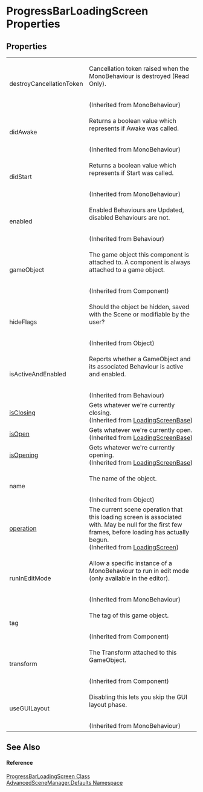 # ProgressBarLoadingScreen Properties




## Properties
<table>
<tr>
<td>destroyCancellationToken</td>
<td><p>Cancellation token raised when the MonoBehaviour is destroyed (Read Only).</p><br />(Inherited from MonoBehaviour)</td></tr>
<tr>
<td>didAwake</td>
<td><p>Returns a boolean value which represents if Awake was called.</p><br />(Inherited from MonoBehaviour)</td></tr>
<tr>
<td>didStart</td>
<td><p>Returns a boolean value which represents if Start was called.</p><br />(Inherited from MonoBehaviour)</td></tr>
<tr>
<td>enabled</td>
<td><p>Enabled Behaviours are Updated, disabled Behaviours are not.</p><br />(Inherited from Behaviour)</td></tr>
<tr>
<td>gameObject</td>
<td><p>The game object this component is attached to. A component is always attached to a game object.</p><br />(Inherited from Component)</td></tr>
<tr>
<td>hideFlags</td>
<td><p>Should the object be hidden, saved with the Scene or modifiable by the user?</p><br />(Inherited from Object)</td></tr>
<tr>
<td>isActiveAndEnabled</td>
<td><p>Reports whether a GameObject and its associated Behaviour is active and enabled.</p><br />(Inherited from Behaviour)</td></tr>
<tr>
<td><a href="P_AdvancedSceneManager_Loading_LoadingScreenBase_isClosing">isClosing</a></td>
<td>Gets whatever we're currently closing.<br />(Inherited from <a href="T_AdvancedSceneManager_Loading_LoadingScreenBase">LoadingScreenBase</a>)</td></tr>
<tr>
<td><a href="P_AdvancedSceneManager_Loading_LoadingScreenBase_isOpen">isOpen</a></td>
<td>Gets whatever we're currently open.<br />(Inherited from <a href="T_AdvancedSceneManager_Loading_LoadingScreenBase">LoadingScreenBase</a>)</td></tr>
<tr>
<td><a href="P_AdvancedSceneManager_Loading_LoadingScreenBase_isOpening">isOpening</a></td>
<td>Gets whatever we're currently opening.<br />(Inherited from <a href="T_AdvancedSceneManager_Loading_LoadingScreenBase">LoadingScreenBase</a>)</td></tr>
<tr>
<td>name</td>
<td><p>The name of the object.</p><br />(Inherited from Object)</td></tr>
<tr>
<td><a href="P_AdvancedSceneManager_Loading_LoadingScreen_operation">operation</a></td>
<td>The current scene operation that this loading screen is associated with. May be null for the first few frames, before loading has actually begun.<br />(Inherited from <a href="T_AdvancedSceneManager_Loading_LoadingScreen">LoadingScreen</a>)</td></tr>
<tr>
<td>runInEditMode</td>
<td><p>Allow a specific instance of a MonoBehaviour to run in edit mode (only available in the editor).</p><br />(Inherited from MonoBehaviour)</td></tr>
<tr>
<td>tag</td>
<td><p>The tag of this game object.</p><br />(Inherited from Component)</td></tr>
<tr>
<td>transform</td>
<td><p>The Transform attached to this GameObject.</p><br />(Inherited from Component)</td></tr>
<tr>
<td>useGUILayout</td>
<td><p>Disabling this lets you skip the GUI layout phase.</p><br />(Inherited from MonoBehaviour)</td></tr>
</table>

## See Also


#### Reference
<a href="T_AdvancedSceneManager_Defaults_ProgressBarLoadingScreen">ProgressBarLoadingScreen Class</a>  
<a href="N_AdvancedSceneManager_Defaults">AdvancedSceneManager.Defaults Namespace</a>  
